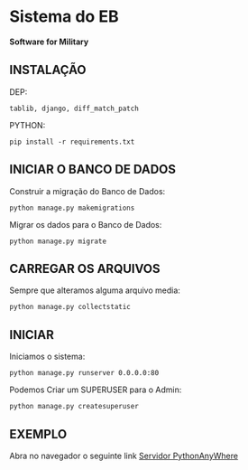 # Sistema do EB
**Software for Military**

INSTALAÇÃO
----------
DEP:

    tablib, django, diff_match_patch

PYTHON:

    pip install -r requirements.txt

INICIAR O BANCO DE DADOS
------------------------
Construir a migração do Banco de Dados:

    python manage.py makemigrations

Migrar os dados para o Banco de Dados:

    python manage.py migrate

CARREGAR OS ARQUIVOS
--------------------
Sempre que alteramos alguma arquivo media:

    python manage.py collectstatic

INICIAR
-------
Iniciamos o sistema:

    python manage.py runserver 0.0.0.0:80

Podemos Criar um SUPERUSER para o Admin:

    python manage.py createsuperuser

EXEMPLO
-------
Abra no navegador o seguinte link [Servidor PythonAnyWhere](http://teofanesp12.pythonanywhere.com)